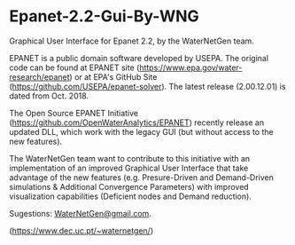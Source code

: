 # Epanet-2.2-Gui-By-WNG
Graphical User Interface for Epanet 2.2, by the WaterNetGen team.

EPANET is a public domain software developed by USEPA. The original code can be found at EPANET site (https://www.epa.gov/water-research/epanet) or at EPA's GitHub Site (https://github.com/USEPA/epanet-solver). The latest release (2.00.12.01) is dated from Oct. 2018.

The Open Source EPANET Initiative (https://github.com/OpenWaterAnalytics/EPANET) recently release an updated DLL, which work with the legacy GUI (but without access to the new features).

The WaterNetGen team want to contribute to this initiative with an implementation of an improved Graphical User Interface that take advantage of the new features (e.g. Presure-Driven and Demand-Driven simulations & Additional Convergence Parameters) with improved visualization capabilities (Deficient nodes and Demand reduction).

Sugestions: WaterNetGen@gmail.com.

(https://www.dec.uc.pt/~waternetgen/)
